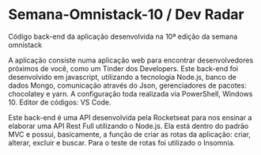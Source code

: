 # Semana-Omnistack-10 / Dev Radar
Código back-end da aplicação desenvolvida na 10ª edição da semana omnistack

A aplicação consiste numa aplicação web para encontrar desenvolvedores próximos de você, como um Tinder dos Developers.
Este back-end foi desenvolvido em javascript, utilizando a tecnologia Node.js, banco de dados Mongo, comunicação através do Json, gerenciadores de pacotes: chocolatey e yarn. A configuração toda realizada via PowerShell, Windows 10. Editor de códigos: VS Code.

Este back-end é uma API desenvolvida pela Rocketseat para nos ensinar a elaborar uma API Rest Full utilizando o Node.js. Ela está dentro do padrão MVC e possui, basicamente, a função de criar as rotas da aplicação: criar, alterar, excluir e buscar. Para o teste de rotas foi utilizado o Insomnia.
